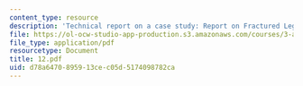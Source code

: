 ```yaml
---
content_type: resource
description: 'Technical report on a case study: Report on Fractured Leg Brace.'
file: https://ol-ocw-studio-app-production.s3.amazonaws.com/courses/3-a27-case-studies-in-forensic-metallurgy-fall-2007/d78a6470895913cec05d5174098782ca_12.pdf
file_type: application/pdf
resourcetype: Document
title: 12.pdf
uid: d78a6470-8959-13ce-c05d-5174098782ca
---
```

